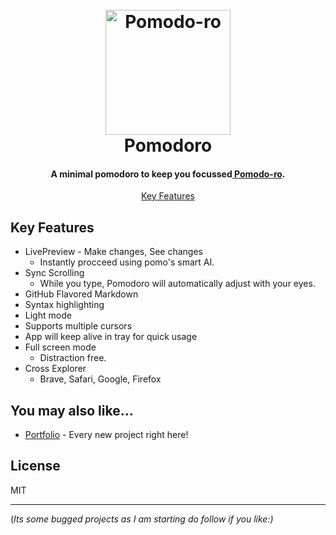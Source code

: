 
<h1 align="center">
  <br>
  <a href="https://pomodo-ro.netlify.app/"><img src="https://github.com/17992/Pomodoro/blob/main/static/tomato-192.png" alt="Pomodo-ro" width="200"></a>
  <br>
  Pomodoro
  <br>
</h1>

<h4 align="center">A minimal pomodoro to keep you focussed<a href="https://pomodo-ro.netlify.app/" target="_blank"> Pomodo-ro</a>.</h4>
  </a>
  </p>

<p align="center">
  <a href="#key-features">Key Features</a>
</p>

## Key Features

* LivePreview - Make changes, See changes
  - Instantly procceed using pomo's smart AI.
* Sync Scrolling
  - While you type, Pomodoro will automatically adjust with your eyes.
* GitHub Flavored Markdown  
* Syntax highlighting
* Light mode
* Supports multiple cursors
* App will keep alive in tray for quick usage
* Full screen mode
  - Distraction free.
* Cross Explorer
  - Brave, Safari, Google, Firefox


## You may also like...

- [Portfolio](https://github.com/17992/Dotfolio) - Every new project right here!

## License

MIT

---
(*Its some bugged projects as I am starting do follow if you like:)*
